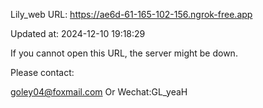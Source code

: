 Lily_web URL: https://ae6d-61-165-102-156.ngrok-free.app

Updated at: 2024-12-10 19:18:29

If you cannot open this URL, the server might be down.

Please contact: 

goley04@foxmail.com Or Wechat:GL_yeaH
